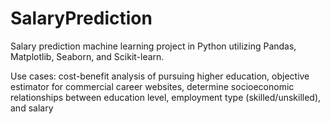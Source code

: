 # SalaryPrediction
Salary prediction machine learning project in Python utilizing Pandas, Matplotlib, Seaborn, and Scikit-learn.

Use cases: cost-benefit analysis of pursuing higher education, objective estimator for commercial career websites, determine socioeconomic relationships between education level, employment type (skilled/unskilled), and salary 
